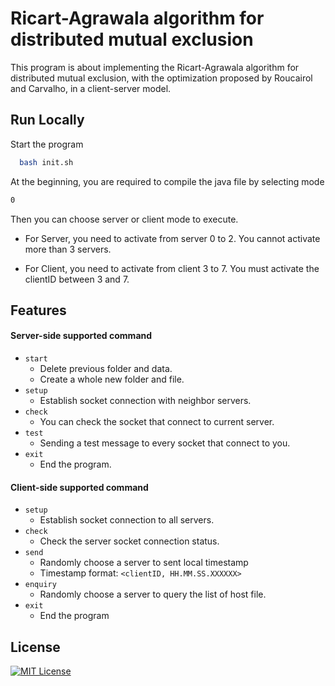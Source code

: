 
# Ricart-Agrawala algorithm for distributed mutual exclusion

This program is about implementing the Ricart-Agrawala algorithm for distributed mutual exclusion, with the optimization proposed by Roucairol and Carvalho, in a client-server model.




## Run Locally

Start the program

```bash
  bash init.sh
```

At the beginning, you are required to compile the java file by selecting mode
```bash
0
```

Then you can choose server or client mode to execute.

- For Server, you need to activate from server 0 to 2. You cannot activate more than 3 servers.

- For Client, you need to activate from client 3 to 7. You must activate the clientID between 3 and 7. 


## Features

#### Server-side supported command
- `start`
    - Delete previous folder and data.
  - Create a whole new folder and file.
- `setup`
  - Establish socket connection with neighbor servers.
- `check`
  - You can check the socket that connect to current server.
- `test`
  - Sending a test message to every socket that connect to you. 
- `exit`
  - End the program.

#### Client-side supported command

- `setup`
  - Establish socket connection to all servers.
- `check`
  - Check the server socket connection status.
- `send`
  - Randomly choose a server to sent local timestamp
  - Timestamp format: `<clientID, HH.MM.SS.XXXXXX>`
- `enquiry`
  - Randomly choose a server to query the list of host file.
- `exit`
  - End the program


## License

[![MIT License](https://img.shields.io/badge/License-MIT-green.svg)](https://choosealicense.com/licenses/mit/)

